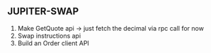 ## JUPITER-SWAP

1. Make GetQuote api -> just fetch the decimal via rpc call for now
2. Swap instructions api 
3. Build an Order client API 


